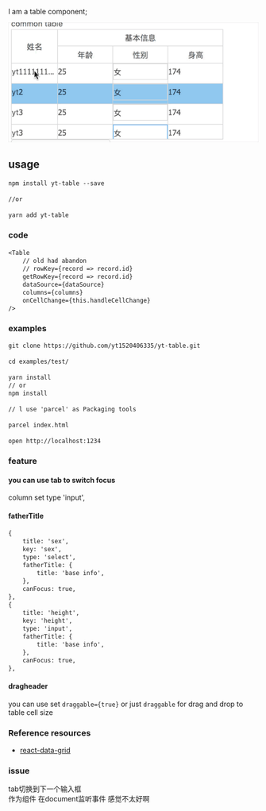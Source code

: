 l am a table component;

![Image text](./assert/yt-table1.gif)
## usage


```
npm install yt-table --save

//or 

yarn add yt-table

```

### code
```
<Table
    // old had abandon
    // rowKey={record => record.id}
    getRowKey={record => record.id}
    dataSource={dataSource}
    columns={columns}
    onCellChange={this.handleCellChange}
/>
```

### examples

```
git clone https://github.com/yt1520406335/yt-table.git

cd examples/test/

yarn install
// or
npm install

// l use 'parcel' as Packaging tools

parcel index.html

open http://localhost:1234
```

### feature
#### you can use tab to switch focus 

column set type 'input',

#### fatherTitle

```
{
    title: 'sex',
    key: 'sex',
    type: 'select',
    fatherTitle: {
        title: 'base info',
    },
    canFocus: true,
},
{
    title: 'height',
    key: 'height',
    type: 'input',
    fatherTitle: {
        title: 'base info',
    },
    canFocus: true,
},
```

#### dragheader

you can use set ```draggable={true}``` or just ```draggable``` for
drag and drop to table cell size

### Reference resources
- [react-data-grid](https://github.com/adazzle/react-data-grid)

### issue
tab切换到下一个输入框  
作为组件 在document监听事件 感觉不太好啊